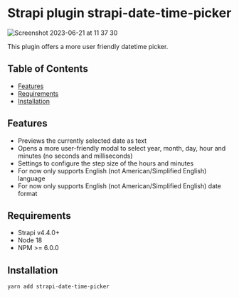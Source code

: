 # Strapi plugin strapi-date-time-picker
![Screenshot 2023-06-21 at 11 37 30](https://github.com/danivdwerf/strapi-datetimepicker/assets/15921568/fbfc0216-b69d-4689-abba-d45a5f27ee8a)

This plugin offers a more user friendly datetime picker.

## Table of Contents
- [Features](#features)
- [Requirements](#requirements)
- [Installation](#installation)

## Features
- Previews the currently selected date as text
- Opens a more user-friendly modal to select year, month, day, hour and minutes (no seconds and milliseconds)
- Settings to configure the step size of the hours and minutes
- For now only supports English (not American/Simplified English) language
- For now only supports English (not American/Simplified English) date format

## Requirements
- Strapi v4.4.0+
- Node 18
- NPM >= 6.0.0

## Installation
```bash
yarn add strapi-date-time-picker
```
